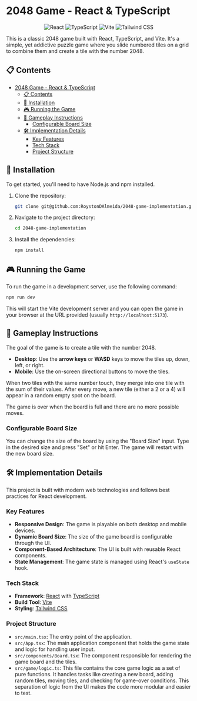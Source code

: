 # 2048 Game - React & TypeScript

<p align="center">
  <img src="https://img.shields.io/badge/React-20232A?style=for-the-badge&logo=react&logoColor=61DAFB" alt="React">
  <img src="https://img.shields.io/badge/TypeScript-007ACC?style=for-the-badge&logo=typescript&logoColor=white" alt="TypeScript">
  <img src="https://img.shields.io/badge/Vite-646CFF?style=for-the-badge&logo=vite&logoColor=white" alt="Vite">
  <img src="https://img.shields.io/badge/Tailwind_CSS-38B2AC?style=for-the-badge&logo=tailwind-css&logoColor=white" alt="Tailwind CSS">
</p>

This is a classic 2048 game built with React, TypeScript, and Vite. It's a simple, yet addictive puzzle game where you slide numbered tiles on a grid to combine them and create a tile with the number 2048.

## 📋 Contents

- [2048 Game - React \& TypeScript](#2048-game---react--typescript)
  - [📋 Contents](#-contents)
  - [🚀 Installation](#-installation)
  - [🎮 Running the Game](#-running-the-game)
  - [📖 Gameplay Instructions](#-gameplay-instructions)
    - [Configurable Board Size](#configurable-board-size)
  - [🛠️ Implementation Details](#️-implementation-details)
    - [Key Features](#key-features)
    - [Tech Stack](#tech-stack)
    - [Project Structure](#project-structure)

## 🚀 Installation

To get started, you'll need to have Node.js and npm installed.

1.  Clone the repository:
    ```bash
    git clone git@github.com:RoystonDAlmeida/2048-game-implementation.git
    ```
2.  Navigate to the project directory:
    ```bash
    cd 2048-game-implementation
    ```
3.  Install the dependencies:
    ```bash
    npm install
    ```

## 🎮 Running the Game

To run the game in a development server, use the following command:

```bash
npm run dev
```

This will start the Vite development server and you can open the game in your browser at the URL provided (usually `http://localhost:5173`).

## 📖 Gameplay Instructions

The goal of the game is to create a tile with the number 2048.

-   **Desktop**: Use the **arrow keys** or **WASD** keys to move the tiles up, down, left, or right.
-   **Mobile**: Use the on-screen directional buttons to move the tiles.

When two tiles with the same number touch, they merge into one tile with the sum of their values. After every move, a new tile (either a 2 or a 4) will appear in a random empty spot on the board.

The game is over when the board is full and there are no more possible moves.

### Configurable Board Size

You can change the size of the board by using the "Board Size" input. Type in the desired size and press "Set" or hit Enter. The game will restart with the new board size.

## 🛠️ Implementation Details

This project is built with modern web technologies and follows best practices for React development.

### Key Features

-   **Responsive Design**: The game is playable on both desktop and mobile devices.
-   **Dynamic Board Size**: The size of the game board is configurable through the UI.
-   **Component-Based Architecture**: The UI is built with reusable React components.
-   **State Management**: The game state is managed using React's `useState` hook.

### Tech Stack

-   **Framework**: [React](https://react.dev/) with [TypeScript](https://www.typescriptlang.org/)
-   **Build Tool**: [Vite](https://vitejs.dev/)
-   **Styling**: [Tailwind CSS](https://tailwindcss.com/)

### Project Structure

-   `src/main.tsx`: The entry point of the application.
-   `src/App.tsx`: The main application component that holds the game state and logic for handling user input.
-   `src/components/Board.tsx`: The component responsible for rendering the game board and the tiles.
-   `src/game/logic.ts`: This file contains the core game logic as a set of pure functions. It handles tasks like creating a new board, adding random tiles, moving tiles, and checking for game-over conditions. This separation of logic from the UI makes the code more modular and easier to test.
